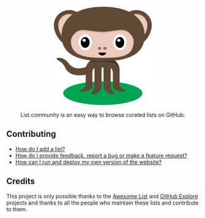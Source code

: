 <p align="center">
  <a href="https://list.community/">
    <img alt="Octomonkey welcomes you!" src="public/octomonkey.svg" width="256" height="256">
  </a>
</p>

<p align="center">
  List.community is an easy way to browse curated lists on GitHub.
</p>

## Contributing

* [How do I add a list?](docs/CONTRIBUTING.md#how-do-i-add-a-list)
* [How do I provide feedback, report a bug or make a feature request?](docs/CONTRIBUTING.md#how-do-i-provide-feedback-report-a-bug-or-make-a-feature-request)
* [How can I run and deploy my own version of the website?](docs/CONTRIBUTING.md#how-can-i-run-and-deploy-my-own-version-of-the-website)

## Credits

This project is only possible thanks to the [Awesome List](https://github.com/sindresorhus/awesome)
and [GitHub Explore](https://github.com/github/explore) projects and thanks to all the people who maintain
these lists and contribute to them.
